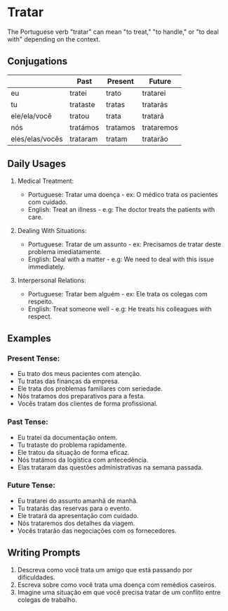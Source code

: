 # Tratar

The Portuguese verb "tratar" can mean "to treat," "to handle," or "to deal with" depending on the context.

## Conjugations

|                 | Past     | Present  | Future     |
| --------------- | -------- | -------- | ---------- |
| eu              | tratei   | trato    | tratarei   |
| tu              | trataste | tratas   | tratarás   |
| ele/ela/você    | tratou   | trata    | tratará    |
| nós             | tratámos | tratamos | trataremos |
| eles/elas/vocês | trataram | tratam   | tratarão   |

## Daily Usages

1. Medical Treatment:

   - Portuguese: Tratar uma doença - ex: O médico trata os pacientes com cuidado.
   - English: Treat an illness - e.g: The doctor treats the patients with care.

2. Dealing With Situations:

   - Portuguese: Tratar de um assunto - ex: Precisamos de tratar deste problema imediatamente.
   - English: Deal with a matter - e.g: We need to deal with this issue immediately.

3. Interpersonal Relations:

   - Portuguese: Tratar bem alguém - ex: Ele trata os colegas com respeito.
   - English: Treat someone well - e.g: He treats his colleagues with respect.

## Examples

### Present Tense:

- Eu trato dos meus pacientes com atenção.
- Tu tratas das finanças da empresa.
- Ele trata dos problemas familiares com seriedade.
- Nós tratamos dos preparativos para a festa.
- Vocês tratam dos clientes de forma profissional.

### Past Tense:

- Eu tratei da documentação ontem.
- Tu trataste do problema rapidamente.
- Ele tratou da situação de forma eficaz.
- Nós tratámos da logística com antecedência.
- Elas trataram das questões administrativas na semana passada.

### Future Tense:

- Eu tratarei do assunto amanhã de manhã.
- Tu tratarás das reservas para o evento.
- Ele tratará da apresentação com cuidado.
- Nós trataremos dos detalhes da viagem.
- Vocês tratarão das negociações com os fornecedores.

## Writing Prompts

1. Descreva como você trata um amigo que está passando por dificuldades.
2. Escreva sobre como você trata uma doença com remédios caseiros.
3. Imagine uma situação em que você precisa tratar de um conflito entre colegas de trabalho.
